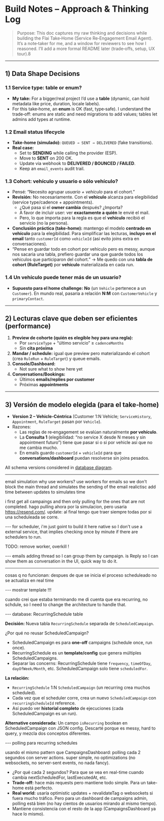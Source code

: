 # Build Notes – Approach & Thinking Log

> Purpose: This doc captures my raw thinking and decisions while building the Flai Take‑Home (Service Re‑Engagement Email Agent). It’s a note‑taker for me, and a window for reviewers to see how I reasoned. I’ll add a more formal README later (trade‑offs, setup, UX tour).8

---

## 1) Data Shape Decisions

### 1.1 Service type: table or enum?

- **My take:** For a bigger/real project I’d use a **table** (dynamic, can hold metadata like price, duration, locale labels).
- For this take‑home, an **enum** is OK (fast, type‑safe). I understand the trade‑off: enums are static and need migrations to add values; tables let admins add types at runtime.

### 1.2 Email status lifecycle

- **Take‑home (simulado):** `QUEUED → SENT → DELIVERED` (fake transitions).
- **Real case:**
  - Set to **SENDING** while calling the provider (ESP).
  - Move to **SENT** on 200 OK.
  - Update via webhook to **DELIVERED / BOUNCED / FAILED**.
  - Keep an `email_events` audit trail.

### 1.3 Cohort: vehículo y usuario o sólo vehículo?

- Pensé: “Necesito agrupar _usuario + vehículo_ para el cohort.”
- **Revisión:** No necesariamente. Con el **vehículo** alcanza para elegibilidad (service type/cadence + appointments).
  - ¿Qué pasa si el **owner cambia** después? ¿Importa?
  - A favor de incluir user: ver **exactamente a quién** le envié el mail.
  - Pero, lo que importa para la regla es que el **vehículo** recibió el servicio (no la persona).
- **Conclusión práctica (take‑home):** mantengo el modelo **centrado en vehículo** para la elegibilidad. Para simplificar las lecturas, **incluyo en el email** tanto `customerId` como `vehicleId` (así evito joins extra en conversaciones).
- “Pense en guardar todo en cohort por vehiculo pero es messy, aunque nos sacaria una tabla, prefiero guardar una que guarde todos los vehiculos que participaron del cohort.” → Me quedo con una **tabla de cohort (RuleTarget)** por **vehículo** materializada en cada run.

### 1.4 Un vehículo puede tener más de un usuario?

- **Supuesto para el home challenge:** **No** (un `Vehicle` pertenece a un `Customer`). En mundo real, pasaría a relación **N:M** con `CustomerVehicle` y `primaryContact`.

---

## 2) Lecturas clave que deben ser eficientes (performance)

1. **Preview de cohorte (quién es elegible hoy para una regla):**
   - Por `serviceType` + “último servicio” ≥ `cadenceMonths`
   - Sin **cita próxima**
2. **Mandar / schedule:** igual que preview pero materializando el cohort (crea `RuleRun` + `RuleTarget`) y queue emails.
3. **Console/Dashboard:**
   - Not sure what to show here yet
4. **Conversations/Bookings:**
   - Últimos **emails/replies por customer**
   - Próximas **appointments**

---

## 3) Versión de modelo elegida (para el take‑home)

- **Version 2 – Vehicle‑Céntrica** (Customer 1:N Vehicle; `ServiceHistory`, `Appointment`, `RuleTarget` pasan por `Vehicle`).
- Razones:
  - Las reglas de re‑engagement se evalúan naturalmente **por vehículo**.
  - La **Consulta 1** (elegibilidad: “no service X desde N meses y sin appointment futuro”) tiene que pasar si o si por vehicle asi que no me cambia mucho.
  - En emails guardo `customerId` + `vehicleId` para que **conversations/dashboard** puedan resolverse sin joins pesados.

All schema versions considered in [database diagram](./docs/rally.database.png).

---

email simulation
why use workers?
use workers for emails so we don't block the main thread and simulates the sending of the email realictisc
add time between updates to simulates time

i first get all campaings and then only pulling for the ones that are not completed. hago pulling ahora por la simulacion, pero usaria https://resend.com/. update: al final tengo que traer siempre todas por si una scheduleada se corre.

--- for scheduler, i'm just goint to build it here native so I don't use a external service, that implies checking once by minute if there are schedulers to run.

TODO: remove worker, overkill !

--- emails
adding thread so I can group them by campaign. is Reply so I can show them as conversation in the UI, quick way to do it.

---

cosas q no funcionan: despues de que se inicia el proceso scheduleado no se actualiza en real time

--- mostrar template !!!

cuando crei que estaba terminando me di cuenta que era recurring, no schdule, so I need to change the architecture to handle that. 

--- database: RecurringSchedule table

**Decisión:** Nueva tabla `RecurringSchedule` separada de `ScheduledCampaign`.

¿Por qué no reusar ScheduledCampaign?
- ScheduledCampaign es para **one-off** campaigns (schedule once, run once).
- RecurringSchedule es un **template/config** que genera múltiples ScheduledCampaigns.
- Separar las concerns: RecurringSchedule tiene `frequency`, `timeOfDay`, `dayOfWeek/Month`, etc. ScheduledCampaign solo tiene `scheduledFor`.

**La relación:**
- `RecurringSchedule` 1:N `ScheduledCampaign` (un recurring crea muchos scheduled).
- Cada vez que el scheduler corre, crea un nuevo `ScheduledCampaign` con `recurringScheduleId` reference.
- Así puedo ver **historial completo** de ejecuciones (cada ScheduledCampaign es un run).

**Alternative considerada:** Un campo `isRecurring` boolean en ScheduledCampaign con JSON config. Descarté porque es messy, hard to query, y mezcla dos conceptos diferentes.

--- polling para recurring schedules

usando el mismo pattern que CampaignsDashboard: polling cada 2 segundos con server actions. super simple, no optimizations (no websockets, no server-sent events, no nada fancy).

- ¿Por qué cada 2 segundos? Para que se vea en real-time cuando cambia nextScheduledFor, lastExecutedAt, etc.
- **Trade-off:** hace más requests pero mantiene todo simple. Para un take-home está perfecto.
- **Real world:** usaría optimistic updates + revalidateTag o websockets si fuera mucho tráfico. Pero para un dashboard de campaigns admin, polling está bien (no hay cientos de usuarios mirando al mismo tiempo).
- Mantiene consistencia con el resto de la app (CampaignsDashboard ya hace lo mismo).


